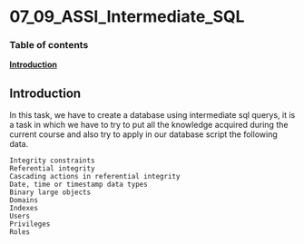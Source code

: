 # 07_09_ASSI_Intermediate_SQL

 ### Table of contents
 [**Introduction**](#introduction)
 
 
 
 ## Introduction
 
In this task, we have to create a database using intermediate sql querys, it is a task in which we have to try to put all the knowledge acquired during the current course and also try to apply in our database script the following data.

```
Integrity constraints
Referential integrity
Cascading actions in referential integrity
Date, time or timestamp data types
Binary large objects
Domains
Indexes
Users
Privileges
Roles
```
